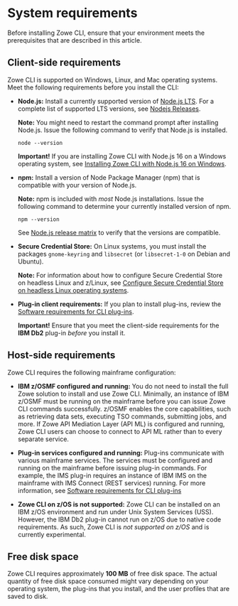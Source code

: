# System requirements

Before installing Zowe CLI, ensure that your environment meets the prerequisites that are described in this article.
## Client-side requirements

Zowe CLI is supported on Windows, Linux, and Mac operating systems. Meet the following requirements before you install the CLI:

- **Node.js:** Install a currently supported version of [Node.js LTS](https://nodejs.org/en/). For a complete list of supported LTS versions, see [Nodejs Releases](https://nodejs.org/en/about/releases/).

  **Note:** You might need to restart the command prompt after installing Node.js. Issue the following command to verify that Node.js is installed.

  ```
  node --version
  ```

  **Important!** If you are installing Zowe CLI with Node.js 16 on a Windows operating system, see [Installing Zowe CLI with Node.js 16 on Windows](../user-guide/cli-install-cli-nodejs-windows.md).

- **npm:** Install a version of Node Package Manager (npm) that is compatible with your version of Node.js.
  
  **Note:** npm is included with *most* Node.js installations. Issue the following command to determine your currently installed version of npm.
  
  ```
  npm --version
  ```
  
  See [Node.js release matrix](https://nodejs.org/en/download/releases/) to verify that the versions are compatible.

- **Secure Credential Store:** On Linux systems, you must install the packages `gnome-keyring` and `libsecret` (or `libsecret-1-0` on Debian and Ubuntu).

  **Note:** For information about how to configure Secure Credential Store on headless Linux and z/Linux, see [Configure Secure Credential Store on headless Linux operating systems](../user-guide/cli-configure-scs-on-headless-linux-os.md). 

- **Plug-in client requirements:** If you plan to install plug-ins, review the [Software requirements for CLI plug-ins](./cli-swreqplugins.md).

  **Important!** Ensure that you meet the client-side requirements for the **IBM Db2** plug-in *before* you install it.

## Host-side requirements

Zowe CLI requires the following mainframe configuration:

- **IBM z/OSMF configured and running:** You do not need to install the full Zowe solution to install and use Zowe CLI. Minimally, an instance of IBM z/OSMF must be running on the mainframe before you can issue Zowe CLI commands successfully. z/OSMF enables the core capabilities, such as retrieving data sets, executing TSO commands, submitting jobs, and more. If Zowe API Mediation Layer (API ML) is configured and running, Zowe CLI users can choose to connect to API ML rather than to every separate service.

- **Plug-in services configured and running:** Plug-ins communicate with various mainframe services. The services must be configured and running on the mainframe before issuing plug-in commands. For example, the IMS plug-in requires an instance of IBM IMS on the mainframe with IMS Connect (REST services) running. For more information, see [Software requirements for CLI plug-ins](./cli-swreqplugins.md)

- **Zowe CLI on z/OS is not supported:** Zowe CLI can be installed on an IBM z/OS environment and run under Unix System Services (USS). However, the IBM Db2 plug-in cannot run on z/OS due to native code requirements. As such, Zowe CLI is _not supported on z/OS_ and is currently experimental.

## Free disk space

Zowe CLI requires approximately **100 MB** of free disk space. The actual quantity of free disk space consumed might vary depending on your operating system, the plug-ins that you install, and the user profiles that are saved to disk.
